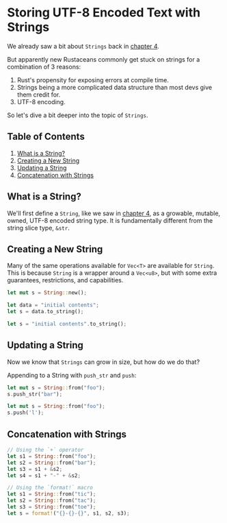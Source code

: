 # Storing UTF-8 Encoded Text with Strings

We already saw a bit about ``Strings`` back in [chapter 4](./../04_understanding_ownership/1_what_is_ownership.md).

But apparently new Rustaceans commonly get stuck on strings for a combination of 3 reasons:

1. Rust's propensity for exposing errors at compile time.
2. Strings being a more complicated data structure than most devs give them credit for.
3. UTF-8 encoding.

So let's dive a bit deeper into the topic of ``Strings``.

## Table of Contents

1. [What is a String?](#what-is-a-string)
2. [Creating a New String](#creating-a-new-string)
3. [Updating a String](#updating-a-string)
4. [Concatenation with Strings](#concatenation-with-strings)

## What is a String?

We'll first define a ``String``, like we saw in [chapter 4](./../04_understanding_ownership/1_what_is_ownership.md), as a growable, mutable, owned, UTF-8 encoded string type. It is fundamentally different from the string slice type, ``&str``.

## Creating a New String

Many of the same operations available for ``Vec<T>`` are available for ``String``. This is because ``String`` is a wrapper around a ``Vec<u8>``, but with some extra guarantees, restrictions, and capabilities.

```rust
let mut s = String::new();

let data = "initial contents";
let s = data.to_string();

let s = "initial contents".to_string();
```

## Updating a String

Now we know that ``Strings`` can grow in size, but how do we do that?

Appending to a String with `push_str` and `push`:

```rust
let mut s = String::from("foo");
s.push_str("bar");

let mut s = String::from("foo");
s.push('l');
```

## Concatenation with Strings

```rust
// Using the `+` operator
let s1 = String::from("foo");
let s2 = String::from("bar");
let s3 = s1 + &s2;
let s4 = s1 + "-" + &s2;

// Using the `format!` macro
let s1 = String::from("tic");
let s2 = String::from("tac");
let s3 = String::from("toe");
let s = format!("{}-{}-{}", s1, s2, s3);
```
